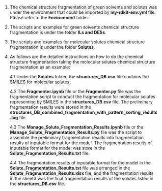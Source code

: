 1. The chemical structure fragmentation of green solvents and solutes was under the environment that could be imported by **my-rdkit-env.yml** file. Please refer to the **Environment** folder.
2. The scripts and examples for green solvents chemical structure fragmentation is under the folder **ILs and DESs**.
3. The scripts and examples for molecular solutes chemical structure fragmentation is under the folder **Solutes**.
4. As follows are the detailed instructions on how to do the chemical structure fragmentation taking the molecular solutes chemical structure fragmentation as an example:

    4.1 Under the **Solutes** folder, the **structures_DB.csv** file contains the SMILES for molecular solutes. 

    4.2 The **Fragmenter.ipynb** file or the **Fragmenter.py** file was the fragmentation script to conduct the fragmentation for molecular solutes representing by SMILES in the **structures_DB.csv** file. The preliminary fragmentation results were stored in the **structures_DB_combined_fragmentation_with_pattern_sorting_results.log** file.

    4.3 The **Manage_Solute_Fragmentation_Results.ipynb** file or the **Manage_Solute_Fragmentation_Results.py** file was the script to assemble the preliminary fragmentation results into fragmentation results of inputable format for the model. The fragmentation results of inputable format for the model was store in the **Solute_Fragmentation_Results.txt** file.

    4.4 The fragmentation results of inputable format for the model in the **Solute_Fragmentation_Results.txt** file was arranged in the **Solute_Fragmentation_Results.xlsx** file, and the fragmentation results in the sheet3 was the final fragmentation results of the solutes listed in the **structures_DB.csv** file.
